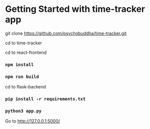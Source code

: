 # Getting Started with time-tracker app

git clone https://github.com/psychobuddha/time-tracker.git

cd to time-tracker

cd to react-frontend

### `npm install`
### `npm run build`

cd to flask-backend
### `pip install -r requirements.txt`
### `python3 app.py`


Go to http://127.0.0.1:5000/

